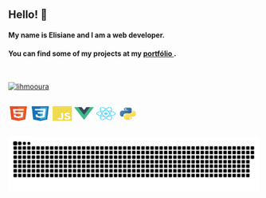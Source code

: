 ### <h2><b>Hello! 👋 </b></h2>

<h4>My name is Elisiane and I am a web developer. </h4>

<h4>You can find some of my projects at my <a href="https://elisianemoura.com/" target="_blank"> portfólio </a>. </h4>

<br>

 [![lihmooura](https://github-readme-stats.vercel.app/api/top-langs/?username=lihmooura&hide=html&layout=compact&theme=dark)](https://github.com/lihmooura/)
 <div>
   <div style="display: inline_block"><br>
     <img align="center" alt="HTML" height="30" width="40" src="https://raw.githubusercontent.com/devicons/devicon/master/icons/html5/html5-original.svg">
  <img align="center" alt="CSS" height="30" width="40" src="https://raw.githubusercontent.com/devicons/devicon/master/icons/css3/css3-original.svg">
   <img align="center" alt="JS" height="30" width="40" src="https://raw.githubusercontent.com/devicons/devicon/master/icons/javascript/javascript-plain.svg">
    <img align="center" alt="VUEJS" height="30" width="40" src="https://raw.githubusercontent.com/devicons/devicon/master/icons/vuejs/vuejs-original.svg">
    <img align="center" alt="REACTJS" height="30" width="40" src="https://raw.githubusercontent.com/devicons/devicon/master/icons/react/react-original.svg">
    <img align="center" alt="PYTHON" height="30" width="40" src="https://raw.githubusercontent.com/devicons/devicon/master/icons/python/python-original.svg">    
</div>
<br> 

<div> 
 
 
  ![Snake animation](https://github.com/lihmooura/lihmooura/blob/output/github-contribution-grid-snake.svg)
 
</div>
